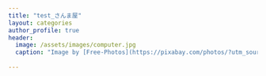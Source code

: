 ```yaml
---
title: "test_さんま屋"
layout: categories
author_profile: true
header:
  image: /assets/images/computer.jpg
  caption: "Image by [Free-Photos](https://pixabay.com/photos/?utm_source=link-attribution&amp;utm_medium=referral&amp;utm_campaign=image&amp;utm_content=336377) from [Pixabay](https://pixabay.com/?utm_source=link-attribution&amp;utm_medium=referral&amp;utm_campaign=image&amp;utm_content=336377)"
  
---
```

